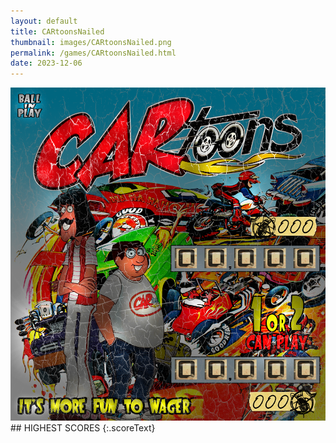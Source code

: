 ```yaml
---
layout: default
title: CARtoonsNailed
thumbnail: images/CARtoonsNailed.png
permalink: /games/CARtoonsNailed.html
date: 2023-12-06
---
```


<img src="../images/CARtoonsNailed.png" class="gameThumbnail img-fluid mx-auto align-middle">
## HIGHEST SCORES
{:.scoreText}

